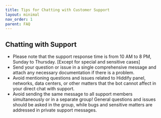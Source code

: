 ```yaml
---
title: Tips for Chatting with Customer Support
layout: minimal
nav_order: 1
parent: FAQ
---
```


<head>
    <meta charset="utf-8">
    <link rel="stylesheet" href="https://b3h1z.github.io/HidyBot-Docs/assets/css/en-style.css">
    <link rel="icon" href="https://b3h1z.github.io/HidyBot-Docs/favicon.ico" type="image/x-icon">
</head>
<div>
<h2>Chatting with Support</h2>
<ul>
    <li>Please note that the support response time is from 10 AM to 8 PM, Sunday to Thursday. [Except for special and sensitive cases]</li>
    <li>Send your question or issue in a single comprehensive message and attach any necessary documentation if there is a problem.</li>
    <li>Avoid mentioning questions and issues related to Hiddify panel, networks, data centers, or other matters that the bot cannot affect in your direct chat with support.</li>
    <li>Avoid sending the same message to all support members simultaneously or in a separate group! General questions and issues should be asked in the group, while bugs and sensitive matters are addressed in private support messages.</li>
</ul>
</div>
